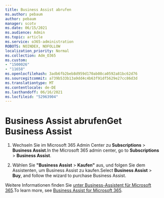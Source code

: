 ```yaml
---
title: Business Assist abrufen
ms.author: pebaum
author: pebaum
manager: scotv
ms.date: 06/15/2021
ms.audience: Admin
ms.topic: article
ms.service: o365-administration
ROBOTS: NOINDEX, NOFOLLOW
localization_priority: Normal
ms.collection: Adm_O365
ms.custom:
- "1500026"
- "11658"
ms.openlocfilehash: 3adb6fb2beb8d959d170ab08ca0592a81bc62d76
ms.sourcegitcommit: a739b533b13a9dd4c4b63f91df5629e27cc86d3d
ms.translationtype: MT
ms.contentlocale: de-DE
ms.lasthandoff: 06/16/2021
ms.locfileid: "52963904"
---
```

# <a name="get-business-assist"></a><span data-ttu-id="3b119-102">Business Assist abrufen</span><span class="sxs-lookup"><span data-stu-id="3b119-102">Get Business Assist</span></span>

1. <span data-ttu-id="3b119-103">Wechseln Sie im Microsoft 365 Admin Center zu **Subscriptions**  >  **Business Assist**.</span><span class="sxs-lookup"><span data-stu-id="3b119-103">In the Microsoft 365 admin center, go to **Subscriptions** > **Business Assist**.</span></span>

1. <span data-ttu-id="3b119-104">Wählen Sie **"Business Assist**  >  **Kaufen"** aus, und folgen Sie dem Assistenten, um Business Assist zu kaufen.</span><span class="sxs-lookup"><span data-stu-id="3b119-104">Select **Business Assist** > **Buy**, and follow the wizard to purchase Business Assist.</span></span>

<span data-ttu-id="3b119-105">Weitere Informationen finden Sie [unter Business-Assistent für Microsoft 365](/microsoft-365/admin/misc/business-assist).</span><span class="sxs-lookup"><span data-stu-id="3b119-105">To learn more, see [Business Assist for Microsoft 365](/microsoft-365/admin/misc/business-assist).</span></span>